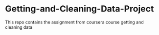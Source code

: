 # Getting-and-Cleaning-Data-Project
This repo contains the assignment from coursera course getting and cleaning data
